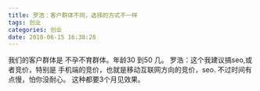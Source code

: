 ```yaml
---
title: 罗浩：客户群体不同，选择的方式不一样
tags: 创业
categories: 创业
date: 2018-06-15 16:38:28
---
```


我们的客户群体是 不孕不育群体。年龄30 到50 几。
罗浩：这个我建议搞seo,或者竞价，特别是 手机端的竞价，也就是移动互联网方向的竞价，seo.
不过时间有点慢，怕你没耐心。
这种都要3个月见效果。